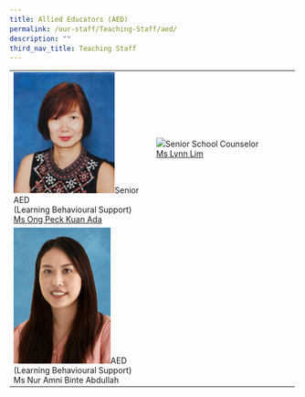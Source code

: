 ```yaml
---
title: Allied Educators (AED)
permalink: /our-staff/Teaching-Staff/aed/
description: ""
third_nav_title: Teaching Staff
---
```

<table style="undefined;table-layout: fixed; width: 500px" class="tg">
<colgroup>
<col style="width: 250px">
<col style="width: 250px">
</colgroup>
<tbody>
  <tr>
    <td class="tg-wa1i"><img style="width:75%" src="/images/aed1.jpeg">Senior AED<br>(Learning Behavioural Support)<br><a href="mailto:ong_peck_kuan@schools.gov.sg">Ms Ong Peck Kuan Ada</a></td>
    <td class="tg-wa1i"><img style="width:75%" src="![](/images/lynn%20school%20counsellor%20(1).png)">Senior School Counselor<br>
			<a target="" href="mailto:lim_cixian@schools.gov.sg">Ms Lynn Lim</a></td>
  </tr>
  <tr>
    <td colspan="2" class="tg-wa1i"><img style="width:35%" src="/images/aed3.jpeg">AED<br>(Learning Behavioural Support)<br><a target="" class="<a href=">Ms Nur Amni Binte Abdullah</a></td>
  </tr>
</tbody>
</table>